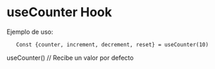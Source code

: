# useCounter Hook

Ejemplo de uso:

```
   Const {counter, increment, decrement, reset} = useCounter(10)
```

useCounter() // Recibe un valor por defecto
